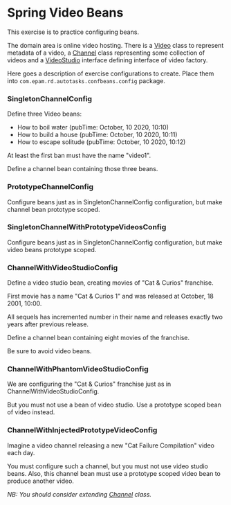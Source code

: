 # Spring Video Beans

This exercise is to practice configuring beans.

The domain area is online video hosting. 
There is a [Video](src/main/java/com/epam/rd/autotasks/confbeans/video/Video.java) class to represent metadata of a video, 
a [Channel](src/main/java/com/epam/rd/autotasks/confbeans/video/Channel.java) class representing some collection of videos
and a [VideoStudio](src/main/java/com/epam/rd/autotasks/confbeans/video/VideoStudio.java) interface defining interface of video factory.

Here goes a description of exercise configurations to create.
Place them into `com.epam.rd.autotasks.confbeans.config` package.

### SingletonChannelConfig
Define three Video beans:
- How to boil water (pubTime: October, 10 2020, 10:10)
- How to build a house (pubTime: October, 10 2020, 10:11)
- How to escape solitude (pubTime: October, 10 2020, 10:12)

At least the first ban must have the name "video1".

Define a channel bean containing those three beans.

### PrototypeChannelConfig
Configure beans just as in SingletonChannelConfig configuration, but make channel bean prototype scoped.
  
### SingletonChannelWithPrototypeVideosConfig
Configure beans just as in SingletonChannelConfig configuration, but make video beans prototype scoped.

### ChannelWithVideoStudioConfig
Define a video studio bean, creating movies of "Cat & Curios" franchise.

First movie has a name "Cat & Curios 1" and was released at October, 18 2001, 10:00.

All sequels has incremented number in their name and releases exactly two years after previous release.

Define a channel bean containing eight movies of the franchise.

Be sure to avoid video beans.

### ChannelWithPhantomVideoStudioConfig
We are configuring the "Cat & Curios" franchise just as in ChannelWithVideoStudioConfig.

But you must not use a bean of video studio.
Use a prototype scoped bean of video instead. 

### ChannelWithInjectedPrototypeVideoConfig
Imagine a video channel releasing a new "Cat Failure Compilation" video each day.

You must configure such a channel, but you must not use video studio beans.
Also, this channel bean must use a prototype scoped video bean to produce another video.

*NB: You should consider extending [Channel](src/main/java/com/epam/rd/autotasks/confbeans/video/Channel.java) class.*

